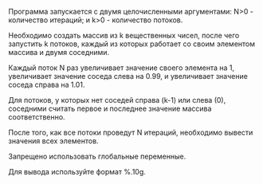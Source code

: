 Программа запускается с двумя целочисленными аргументами: N>0 - количество итераций; и k>0 - количество потоков.

Необходимо создать массив из k вещественных чисел, после чего запустить k потоков, каждый из которых работает со своим элементом массива и двумя соседними.

Каждый поток N раз увеличивает значение своего элемента на 1, увеличивает значение соседа слева на 0.99, и увеличивает значение соседа справа на 1.01.

Для потоков, у которых нет соседей справа (k-1) или слева (0), соседними считать первое и последнее значение массива соответственно.

После того, как все потоки проведут N итераций, необходимо вывести значения всех элементов.

Запрещено использовать глобальные переменные.

Для вывода используйте формат %.10g.
